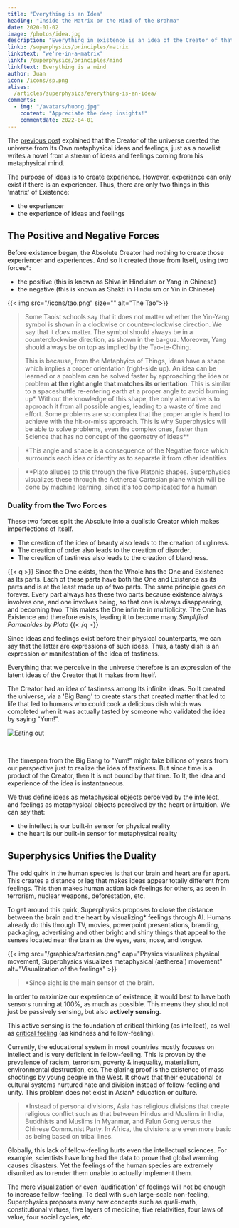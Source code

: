 ```yaml
---
title: "Everything is an Idea"
heading: "Inside the Matrix or the Mind of the Brahma"
date: 2020-01-02
image: /photos/idea.jpg
description: "Everything in existence is an idea of the Creator of that existence"
linkb: /superphysics/principles/matrix
linkbtext: "we're-in-a-matrix"
linkf: /superphysics/principles/mind
linkftext: Everything is a mind
author: Juan
icon: /icons/sp.png
alises:
  /articles/superphysics/everything-is-an-idea/
comments:
  - img: "/avatars/huong.jpg"
    content: "Appreciate the deep insights!"
    commentdate: 2022-04-01  	
---
```


The [previous post](/superphysics/principles/matrix/) explained that the Creator of the universe created the universe from Its Own metaphysical ideas and feelings, just as a novelist writes a novel from a stream of ideas and feelings coming from his metaphysical mind. 

The purpose of ideas is to create experience. However, experience can only exist if there is an experiencer. Thus, there are only two things in this 'matrix' of Existence: 
- the experiencer
- the experience of ideas and feelings


## The Positive and Negative Forces

Before existence began, the Absolute Creator had nothing to create those experiencer and experiences. And so It created those from Itself, using two forces*:
- the positive (this is known as Shiva in Hinduism or Yang in Chinese)
- the negative (this is known as Shakti in Hinduism or Yin in Chinese)

{{< img src="/icons/tao.png" size="" alt="The Tao">}}



> Some Taoist schools say that it does not matter whether the Yin-Yang symbol is shown in a clockwise or counter-clockwise direction. We say that it *does* matter. The symbol should always be in a counterclockwise direction, as shown in the ba-gua. Moreover, Yang should always be on top as implied by the Tao-te-Ching. <p> This is because, from the Metaphyics of Things, ideas have a shape which implies a proper orientation (right-side up). An idea can be learned or a problem can be solved faster by approaching the idea or problem <b>at the right angle that matches its orientation</b>. This is similar to a spaceshuttle re-entering earth at a proper angle to avoid burning up*. Without the knowledge of this shape, the only alternative is to approach it from all possible angles, leading to a waste of time and effort. Some problems are so complex that the proper angle is hard to achieve with the hit-or-miss approach. This is why Superphysics will be able to solve problems, even the complex ones, faster than Science that has no concept of the geometry of ideas**</p>


> *This angle and shape is a consequence of the Negative force which surrounds each idea or identity as to separate it from other identities


> **Plato alludes to this through the five Platonic shapes. Superphysics visualizes these through the Aethereal Cartesian plane which will be done by machine learning, since it's too complicated for a human 



### Duality from the Two Forces

These two forces split the Absolute into a dualistic Creator which makes imperfections of Itself. 
- The creation of the idea of beauty also leads to the creation of ugliness. 
- The creation of order also leads to the creation of disorder. 
- The creation of tastiness also leads to the creation of blandness.


{{< q >}}
Since the One exists, then the Whole has the One and Existence as Its parts. Each of these parts have both the One and Existence as its parts and is at the least made up of two parts. The same principle goes on forever. Every part always has these two parts because existence always involves one, and one involves being, so that one is always disappearing, and becoming two. This makes the One infinite in multiplicity. The One has Existence and therefore exists, leading it to become many.<cite>Simplified Parmenides by Plato</cite>
{{< /q >}}


Since ideas and feelings exist before their physical counterparts, we can say that the latter are expressions of such ideas. Thus, a tasty dish is an expression or manifestation of the idea of tastiness. 


Everything that we perceive in the universe therefore is an expression of the latent ideas of the Creator that It makes from Itself. 

The Creator had an idea of tastiness among Its infinite ideas. So It created the universe, via a 'Big Bang' to create stars that created matter that led to life that led to humans who could cook a delicious dish which was completed when it was actually tasted by someone who validated the idea by saying "Yum!". 

![Eating out](/photos/psych/eat.jpg)

<br>

The timespan from the Big Bang to "Yum!" might take billions of years from our perspective just to realize the idea of tastiness. But since time is a product of the Creator, then It is not bound by that time. To It, the idea and experience of the idea is instantaneous.  


We thus define ideas as metaphysical objects perceived by the intellect, and feelings as metaphysical objects perceived by the heart or intuition. We can say that:

- the intellect is our built-in sensor for physical reality
- the heart is our built-in sensor for metaphysical reality


## Superphysics Unifies the Duality 

<!-- Augmenting Human Hearts -->

The odd quirk in the human species is that our brain and heart are far apart. This creates a distance or lag that makes ideas  appear totally different from feelings. This then makes human action lack feelings for others, as seen in terrorism, nuclear weapons, deforestation, etc. 

To get around this quirk, Superphysics proposes to close the distance between the brain and the heart by visualizing* feelings through AI. Humans already do this through TV, movies, powerpoint presentations, branding, packaging, advertising and other bright and shiny things that appeal to the senses located near the brain as the eyes, ears, nose, and tongue.   


{{< img src="/graphics/cartesian.png" cap="Physics visualizes physical movement, Superphysics visualizes metaphysical (aethereal) movement" alt="Visualization of the feelings" >}}

> *Since sight is the main sensor of the brain.


In order to maximize our experience of existence, it would best to have both sensors running at 100%, as much as possible. This means they should not just be passively sensing, but also **actively sensing**. 

This active sensing is the foundation of critical thinking (as intellect), as well as [critical feeling](/superphysics/critical-feeling) (as kindness and fellow-feeling). 

Currently, the educational system in most countries mostly focuses on intellect and is very deficient in fellow-feeling. This is proven by the prevalence of racism, terrorism, poverty & inequality, materialism, environmental destruction, etc. The glaring proof is the existence of mass shootings by young people in the West. It shows that their educational or cultural systems nurtured hate and division instead of fellow-feeling and unity. This problem does not exist in Asian* education or culture.   

> *Instead of personal divisions, Asia has religious divisions that create religious conflict such as that between Hindus and Muslims in India, Buddhists and Muslims in Myanmar, and Falun Gong versus the Chinese Communist Party. In Africa, the divisions are even more basic as being based on tribal lines.  


Globally, this lack of fellow-feeling hurts even the intellectual sciences. For example, scientists have long had the data to prove that global warming causes disasters. Yet the feelings of the human species are extremely disunited as to render them unable to actually implement them.

The mere visualization or even 'audification' of feelings will not be enough to increase fellow-feeling. To deal with such large-scale non-feeling, Superphysics proposes many new concepts such as quali-math, constitutional virtues, five layers of medicine, five relativities, four laws of value, four social cycles, etc.  
